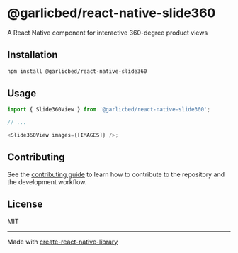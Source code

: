 # @garlicbed/react-native-slide360

A React Native component for interactive 360-degree product views

## Installation

```sh
npm install @garlicbed/react-native-slide360
```

## Usage

```js
import { Slide360View } from '@garlicbed/react-native-slide360';

// ...

<Slide360View images={[IMAGES]} />;
```

## Contributing

See the [contributing guide](CONTRIBUTING.md) to learn how to contribute to the repository and the development workflow.

## License

MIT

---

Made with [create-react-native-library](https://github.com/callstack/react-native-builder-bob)
